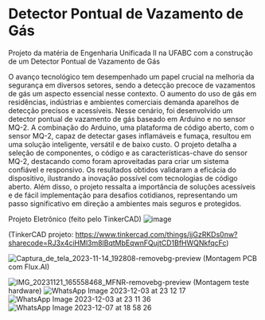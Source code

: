 # Detector Pontual de Vazamento de Gás
Projeto da matéria de Engenharia Unificada II na UFABC com a construção de um Detector Pontual de Vazamento de Gás

O avanço tecnológico tem desempenhado um papel crucial na melhoria da segurança em diversos setores, sendo a detecção precoce de vazamentos de gás um aspecto essencial nesse contexto. O aumento do uso de gás em residências, indústrias e ambientes comerciais demanda aparelhos de detecção precisos e acessíveis. Nesse cenário, foi desenvolvido um detector pontual de vazamento de gás baseado em Arduino e no sensor MQ-2. A combinação do Arduino, uma plataforma de código aberto, com o sensor MQ-2, capaz de detectar gases inflamáveis e fumaça, resultou em uma solução inteligente, versátil e de baixo custo. O projeto detalha a seleção de componentes, o código e as características-chave do sensor MQ-2, destacando como foram aproveitadas para criar um sistema confiável e responsivo. Os resultados obtidos validaram a eficácia do dispositivo, ilustrando a inovação possível com tecnologias de código aberto. Além disso, o projeto ressalta a importância de soluções acessíveis e de fácil implementação para desafios cotidianos, representando um passo significativo em direção a ambientes mais seguros e protegidos.

Projeto Eletrônico (feito pelo TinkerCAD)
![image](https://github.com/LucasValentimCamara/DetectorGas/assets/112654407/a1a44205-abdc-417d-a485-e5b4214ef4b9)

(TinkerCAD projeto: https://www.tinkercad.com/things/jjGzRKDs0nw?sharecode=RJ3x4ciHMl3m8lBqtMbEqwnFQujtCD1BfHWQNkfqcFc)

![Captura_de_tela_2023-11-14_192808-removebg-preview](https://github.com/LucasValentimCamara/DetectorGas/assets/112654407/e00d3fb9-d17e-43f5-8ef8-f4a40329ce9a)
(Montagem PCB com Flux.AI)

![IMG_20231121_165558468_MFNR-removebg-preview](https://github.com/LucasValentimCamara/DetectorGas/assets/112654407/19f5bf72-a1a5-47ac-a108-5c9e1cff15cb)
(Montagem teste hardware)
![WhatsApp Image 2023-12-03 at 23 12 17](https://github.com/LucasValentimCamara/DetectorGas/assets/112654407/672d56ef-adb6-4afc-8b2a-38878ef8cedd)
![WhatsApp Image 2023-12-03 at 23 11 36](https://github.com/LucasValentimCamara/DetectorGas/assets/112654407/592c6d73-59cc-471d-afc2-eddc96bec3fb)
![WhatsApp Image 2023-12-07 at 18 58 26](https://github.com/LucasValentimCamara/DetectorGas/assets/112654407/48e7bff9-5784-453f-98b8-52bbe0400f5c)
